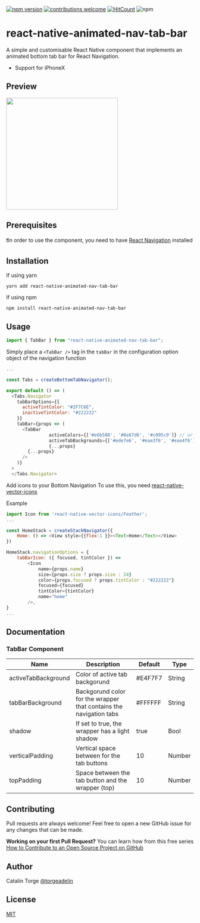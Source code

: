 [![npm version](https://badge.fury.io/js/react-native-animated-nav-tab-bar.svg)](https://badge.fury.io/js/react-native-animated-nav-tab-bar)
[![contributions welcome](https://img.shields.io/badge/contributions-welcome-brightgreen.svg?style=flat)](https://github.com/dwyl/esta/issues)
[![HitCount](https://hits.dwyl.com/{username}/{project-name}.svg)](https://hits.dwyl.com/{username}/{project-name})
![npm](https://img.shields.io/npm/dw/react-native-animated-nav-tab-bar.svg)

# react-native-animated-nav-tab-bar

A simple and customisable React Native component that implements an animated bottom tab bar for React Navigation.

- Support for iPhoneX

## Preview

<img src="https://i.imgur.com/lRG92ds.gif" width="300">

## Prerequisites

❗️In order to use the component, you need to have [React Navigation](https://reactnavigation.org/) installed

## Installation

If using yarn

```
yarn add react-native-animated-nav-tab-bar
```

If using npm

```
npm install react-native-animated-nav-tab-bar
```

## Usage

```javascript
import { TabBar } from "react-native-animated-nav-tab-bar";
```

Simply place a `<TabBar />` tag in the `tabBar` in the configuration option object of the navigation function

```javascript
...

const Tabs = createBottomTabNavigator();

export default () => (
  <Tabs.Navigator
    tabBarOptions={{
      activeTintColor: "#2F7C6E",
      inactiveTintColor: "#222222"
    }}
    tabBar={props => (
      <TabBar
                activeColors={['#e6b580', '#8e87d6', '#c095c9']} // or activeColors={'#e6b580'}
                activeTabBackgrounds={['#ede7e6', '#eae3f6', '#eae4f6']} // or activeTabBackgrounds={'#ede7e6'}
                {...props}
        {...props}
      />
    )}
  >
  </Tabs.Navigator>
```

Add icons to your Bottom Navigation
To use this, you need [react-native-vector-icons](https://github.com/oblador/react-native-vector-icons)

Example

```javascript
import Icon from 'react-native-vector-icons/Feather';
...

const HomeStack = createStackNavigator({
    Home: () => <View style={{flex:1 }}><Text>Home</Text></View>
})

HomeStack.navigationOptions = {
    tabBarIcon: ({ focused, tintColor }) =>
        <Icon
            name={props.name}
            size={props.size ? props.size : 24}
            color={props.focused ? props.tintColor : "#222222"}
            focused={focused}
            tintColor={tintColor}
            name="home"
        />,
}
...
```

## Documentation

### TabBar Component

| Name                | Description                                                        | Default | Type   |
| ------------------- | ------------------------------------------------------------------ | ------- | ------ |
| activeTabBackground | Color of active tab backgorund                                     | #E4F7F7 | String |
| tabBarBackground    | Backgorund color for the wrapper that contains the navigation tabs | #FFFFFF | String |
| shadow              | If set to true, the wrapper has a light shadow                     | true    | Bool   |
| verticalPadding     | Vertical space between for the tab buttons                         | 10      | Number |
| topPadding          | Space between the tab button and the wrapper (top)                 | 10      | Number |

## Contributing

Pull requests are always welcome! Feel free to open a new GitHub issue for any changes that can be made.

**Working on your first Pull Request?** You can learn how from this free series [How to Contribute to an Open Source Project on GitHub](https://egghead.io/courses/how-to-contribute-to-an-open-source-project-on-github)

## Author

Catalin Torge [@torgeadelin](https://twitter.com/torgeadelin)

## License

[MIT](https://github.com/torgeadelin/react-native-animated-nav-tab-bar/blob/master/LICENSE)
